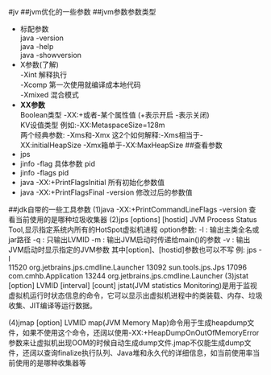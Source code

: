 #jv
##jvm优化的一些参数
##jvm参数参数类型
  * 标配参数    
    java -version     
    java -help  
    java -showversion
  * X参数(了解)  
    -Xint 解释执行  
    -Xcomp 第一次使用就编译成本地代码  
    -Xmixed 混合模式
  * __XX参数__  
   Boolean类型 -XX:+或者-某个属性值 (+表示开启 -表示关闭)  
   KV设值类型 例如:-XX:MetaspaceSize=128m  
   两个经典参数: -Xms和-Xmx 这2个如何解释:-Xms相当于-XX:initialHeapSize -Xmx箱单于-XX:MaxHeapSize
##查看参数
  * jps 
  * jinfo  -flag 具体参数 pid
  * jinfo  -flags pid
  * java -XX:+PrintFlagsInitial 所有初始化参数值
  * java -XX:+PrintFlagsFinal -version 修改过后的参数值
    

##jdk自带的一些工具参数
(1)java -XX:+PrintCommandLineFlags -version 查看当前使用的是哪种垃圾收集器
(2)jps [options] [hostid]  JVM Process Status Tool,显示指定系统内所有的HotSpot虚拟机进程
    option参数:
        -l : 输出主类全名或jar路径
        -q : 只输出LVMID
        -m : 输出JVM启动时传递给main()的参数
        -v : 输出JVM启动时显示指定的JVM参数
        其中[option]、[hostid]参数也可以不写
     例: jps -l   
        11520 org.jetbrains.jps.cmdline.Launcher
        13092 sun.tools.jps.Jps
        17096 com.cmhb.Application
        13244 org.jetbrains.jps.cmdline.Launcher
(3)jstat [option] LVMID [interval] [count] jstat(JVM statistics Monitoring)是用于监视虚拟机运行时状态信息的命令，它可以显示出虚拟机进程中的类装载、内存、垃圾收集、JIT编译等运行数据。
 
(4)jmap [option] LVMID map(JVM Memory Map)命令用于生成heapdump文件，如果不使用这个命令，还阔以使用-XX:+HeapDumpOnOutOfMemoryError参数来让虚拟机出现OOM的时候自动生成dump文件.jmap不仅能生成dump文件，还阔以查询finalize执行队列、Java堆和永久代的详细信息，如当前使用率当前使用的是哪种收集器等
    
    